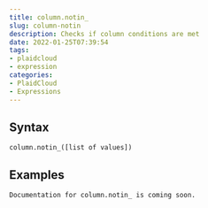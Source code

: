 ```yaml
---
title: column.notin_
slug: column-notin
description: Checks if column conditions are met
date: 2022-01-25T07:39:54
tags:
- plaidcloud
- expression
categories:
- PlaidCloud
- Expressions
---
```



## Syntax



```
column.notin_([list of values])
```


## Examples



```
Documentation for column.notin_ is coming soon.
```
